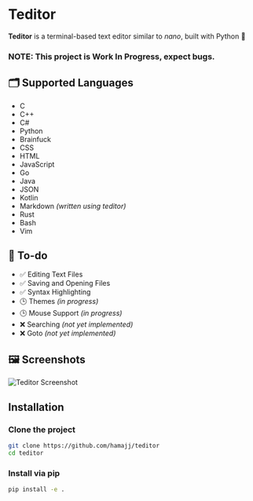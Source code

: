 # Teditor

**Teditor** is a terminal-based text editor similar to *nano*, built with Python 🐍

### **NOTE**: This project is Work In Progress, expect bugs.

## 🗂️ Supported Languages

- C
- C++
- C#
- Python
- Brainfuck
- CSS
- HTML
- JavaScript
- Go
- Java
- JSON
- Kotlin
- Markdown *(written using teditor)*
- Rust
- Bash
- Vim

## 📝 To-do

- ✅ Editing Text Files  
- ✅ Saving and Opening Files  
- ✅ Syntax Highlighting  
- 🕒 Themes *(in progress)*  
- 🕒 Mouse Support *(in progress)*  
- ❌ Searching *(not yet implemented)*  
- ❌ Goto *(not yet implemented)*

## 🖼️ Screenshots

![Teditor Screenshot](https://i.imgur.com/TI3KFO9.png)

## Installation

### Clone the project

```bash
git clone https://github.com/hamajj/teditor
cd teditor
```

### Install via pip
```bash
pip install -e .
```
